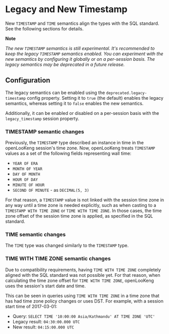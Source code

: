 Legacy and New Timestamp
========================

New `TIMESTAMP` and `TIME` semantics align the types with the SQL standard. See the following sections for details.


**Note**

*The new `TIMESTAMP` semantics is still experimental. It\'s recommended* *to keep the legacy `TIMESTAMP` semantics enabled. You can experiment* *with the new semantics by configuring it globally or on a per-session* *basis. The legacy semantics may be deprecated in a future release.*


Configuration
-------------

The legacy semantics can be enabled using the `deprecated.legacy-timestamp` config property. Setting it to `true` (the default) enables the legacy semantics, whereas setting it to `false` enables the new semantics.

Additionally, it can be enabled or disabled on a per-session basis with the `legacy_timestamp` session property.

### TIMESTAMP semantic changes

Previously, the `TIMESTAMP` type described an instance in time in the openLooKeng session\'s time zone. Now, openLooKeng treats `TIMESTAMP` values as a set of the following fields representing wall time:

- `YEAR OF ERA`
-   `MONTH OF YEAR`
-   `DAY OF MONTH`
-   `HOUR OF DAY`
-   `MINUTE OF HOUR`
-   `SECOND OF MINUTE` - as `DECIMAL(5, 3)`

For that reason, a `TIMESTAMP` value is not linked with the session time zone in any way until a time zone is needed explicitly, such as when casting to a `TIMESTAMP WITH TIME ZONE` or `TIME WITH TIME ZONE`. In
those cases, the time zone offset of the session time zone is applied, as specified in the SQL standard.

### TIME semantic changes

The `TIME` type was changed similarly to the `TIMESTAMP` type.

### TIME WITH TIME ZONE semantic changes

Due to compatibility requirements, having `TIME WITH TIME ZONE` completely aligned with the SQL standard was not possible yet. For that reason, when calculating the time zone offset for `TIME WITH TIME ZONE`, openLooKeng uses the session\'s start date and time.

This can be seen in queries using `TIME WITH TIME ZONE` in a time zone that has had time zone policy changes or uses DST. For example, with a session start time of 2017-03-01:

-   Query: `SELECT TIME '10:00:00 Asia/Kathmandu' AT TIME ZONE 'UTC'`
-   Legacy result: `04:30:00.000 UTC`
-   New result: `04:15:00.000 UTC`
